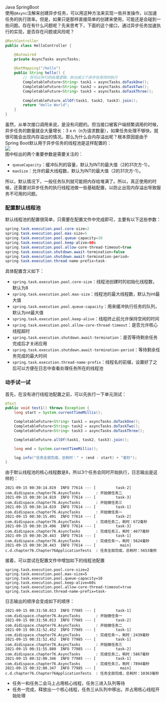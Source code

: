 Java SpringBoot<br />使用`@Async`注解来创建异步任务，可以用这种方法来实现一些并发操作，以加速任务的执行效率。但是，如果只是那样直接简单的创建来使用，可能还是会碰到一些问题。存在有什么问题呢？先来思考下，下面的这个接口，通过异步任务加速执行的实现，是否存在问题或风险呢？
```java
@RestController
public class HelloController {

    @Autowired
    private AsyncTasks asyncTasks;
        
    @GetMapping("/hello")
    public String hello() {
        // 将可以并行的处理逻辑，拆分成三个异步任务同时执行
        CompletableFuture<String> task1 = asyncTasks.doTaskOne();
        CompletableFuture<String> task2 = asyncTasks.doTaskTwo();
        CompletableFuture<String> task3 = asyncTasks.doTaskThree();
        
        CompletableFuture.allOf(task1, task2, task3).join();
        return "Hello World";
    }
}
```
虽然，从单次接口调用来说，是没有问题的。但当接口被客户端频繁调用的时候，异步任务的数量就会大量增长：3 x n（n为请求数量），如果任务处理不够快，就很可能会出现内存溢出的情况。那么为什么会内存溢出呢？根本原因是由于Spring Boot默认用于异步任务的线程池是这样配置的：<br />![](https://cdn.nlark.com/yuque/0/2021/webp/396745/1631926883725-1b41314b-e0b8-48c9-be60-c69811cd2fd7.webp#clientId=u0098bf08-1c14-4&from=paste&id=u5d75c334&originHeight=560&originWidth=790&originalType=url&ratio=1&status=done&style=none&taskId=u7970eb82-fe77-4330-bf13-872637a3c6b)<br />图中标出的两个重要参数是需要关注的：

- `queueCapacity`：缓冲队列的容量，默认为INT的最大值（2的31次方-1）。
- `maxSize`：允许的最大线程数，默认为INT的最大值（2的31次方-1）。

所以，默认情况下，一般任务队列就可能把内存给堆满了。所以，真正使用的时候，还需要对异步任务的执行线程池做一些基础配置，以防止出现内存溢出导致服务不可用的问题。
<a name="FXhFK"></a>
### 配置默认线程池
默认线程池的配置很简单，只需要在配置文件中完成即可，主要有以下这些参数：
```java
spring.task.execution.pool.core-size=2
spring.task.execution.pool.max-size=5
spring.task.execution.pool.queue-capacity=10
spring.task.execution.pool.keep-alive=60s
spring.task.execution.pool.allow-core-thread-timeout=true
spring.task.execution.shutdown.await-termination=false
spring.task.execution.shutdown.await-termination-period=
spring.task.execution.thread-name-prefix=task-
```
具体配置含义如下：

- `spring.task.execution.pool.core-size`：线程池创建时的初始化线程数，默认为8
- `spring.task.execution.pool.max-size`：线程池的最大线程数，默认为int最大值
- `spring.task.execution.pool.queue-capacity`：用来缓冲执行任务的队列，默认为int最大值
- `spring.task.execution.pool.keep-alive`：线程终止前允许保持空闲的时间
- `spring.task.execution.pool.allow-core-thread-timeout`：是否允许核心线程超时
- `spring.task.execution.shutdown.await-termination`：是否等待剩余任务完成后才关闭应用
- `spring.task.execution.shutdown.await-termination-period`：等待剩余任务完成的最大时间
- `spring.task.execution.thread-name-prefix`：线程名的前缀，设置好了之后可以方便在日志中查看处理任务所在的线程池
<a name="uz62C"></a>
### 动手试一试
首先，在没有进行线程池配置之前，可以先执行一下单元测试：
```java
@Test
public void test1() throws Exception {
    long start = System.currentTimeMillis();

    CompletableFuture<String> task1 = asyncTasks.doTaskOne();
    CompletableFuture<String> task2 = asyncTasks.doTaskTwo();
    CompletableFuture<String> task3 = asyncTasks.doTaskThree();

    CompletableFuture.allOf(task1, task2, task3).join();

    long end = System.currentTimeMillis();

    log.info("任务全部完成，总耗时：" + (end - start) + "毫秒");
}
```
由于默认线程池的核心线程数是8，所以3个任务会同时开始执行，日志输出是这样的：
```
2021-09-15 00:30:14.819  INFO 77614 --- [         task-2] com.didispace.chapter76.AsyncTasks       : 开始做任务二
2021-09-15 00:30:14.819  INFO 77614 --- [         task-3] com.didispace.chapter76.AsyncTasks       : 开始做任务三
2021-09-15 00:30:14.819  INFO 77614 --- [         task-1] com.didispace.chapter76.AsyncTasks       : 开始做任务一
2021-09-15 00:30:15.491  INFO 77614 --- [         task-2] com.didispace.chapter76.AsyncTasks       : 完成任务二，耗时：672毫秒
2021-09-15 00:30:19.496  INFO 77614 --- [         task-3] com.didispace.chapter76.AsyncTasks       : 完成任务三，耗时：4677毫秒
2021-09-15 00:30:20.443  INFO 77614 --- [         task-1] com.didispace.chapter76.AsyncTasks       : 完成任务一，耗时：5624毫秒
2021-09-15 00:30:20.443  INFO 77614 --- [           main] c.d.chapter76.Chapter76ApplicationTests  : 任务全部完成，总耗时：5653毫秒
```
接着，可以尝试在配置文件中增加如下的线程池配置
```
spring.task.execution.pool.core-size=2
spring.task.execution.pool.max-size=5
spring.task.execution.pool.queue-capacity=10
spring.task.execution.pool.keep-alive=60s
spring.task.execution.pool.allow-core-thread-timeout=true
spring.task.execution.thread-name-prefix=task-
```
日志输出的顺序会变成如下的顺序：
```
2021-09-15 00:31:50.013  INFO 77985 --- [         task-1] com.didispace.chapter76.AsyncTasks       : 开始做任务一
2021-09-15 00:31:50.013  INFO 77985 --- [         task-2] com.didispace.chapter76.AsyncTasks       : 开始做任务二
2021-09-15 00:31:52.452  INFO 77985 --- [         task-1] com.didispace.chapter76.AsyncTasks       : 完成任务一，耗时：2439毫秒
2021-09-15 00:31:52.452  INFO 77985 --- [         task-1] com.didispace.chapter76.AsyncTasks       : 开始做任务三
2021-09-15 00:31:55.880  INFO 77985 --- [         task-2] com.didispace.chapter76.AsyncTasks       : 完成任务二，耗时：5867毫秒
2021-09-15 00:32:00.346  INFO 77985 --- [         task-1] com.didispace.chapter76.AsyncTasks       : 完成任务三，耗时：7894毫秒
2021-09-15 00:32:00.347  INFO 77985 --- [           main] c.d.chapter76.Chapter76ApplicationTests  : 任务全部完成，总耗时：10363毫秒
```

- 任务一和任务二会马上占用核心线程，任务三进入队列等待
- 任务一完成，释放出一个核心线程，任务三从队列中移出，并占用核心线程开始处理
